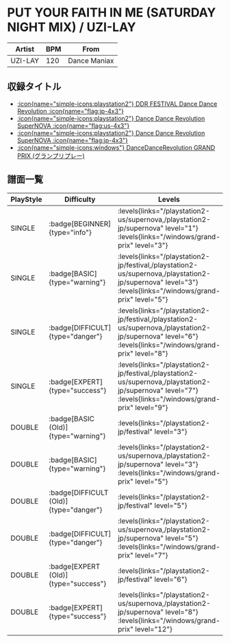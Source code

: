 # PUT YOUR FAITH IN ME (SATURDAY NIGHT MIX) / UZI-LAY

|Artist|BPM|From|
|------|---|----|
|UZI-LAY|120|Dance Maniax|

## 収録タイトル

- [:icon{name="simple-icons:playstation2"} DDR FESTIVAL Dance Dance Revolution :icon{name="flag:jp-4x3"}](/playstation2-jp/festival)
- [:icon{name="simple-icons:playstation2"} Dance Dance Revolution SuperNOVA :icon{name="flag:us-4x3"}](/playstation2-us/supernova)
- [:icon{name="simple-icons:playstation2"} Dance Dance Revolution SuperNOVA :icon{name="flag:jp-4x3"}](/playstation2-jp/supernova)
- [:icon{name="simple-icons:windows"} DanceDanceRevolution GRAND PRIX (グランプリプレー)](/windows/grand-prix)

## 譜面一覧

|PlayStyle|Difficulty|Levels|Notes|Movie|
|---------|----------|------|-----|-----|
|SINGLE| :badge[BEGINNER]{type="info"}| :levels{links="/playstation2-us/supernova,/playstation2-jp/supernova" level="1"}  :levels{links="/windows/grand-prix" level="3"}|78/0||
|SINGLE| :badge[BASIC]{type="warning"}| :levels{links="/playstation2-jp/festival,/playstation2-us/supernova,/playstation2-jp/supernova" level="3"} :levels{links="/windows/grand-prix" level="5"}|132/6||
|SINGLE| :badge[DIFFICULT]{type="danger"}| :levels{links="/playstation2-jp/festival,/playstation2-us/supernova,/playstation2-jp/supernova" level="6"} :levels{links="/windows/grand-prix" level="8"}|210/11||
|SINGLE| :badge[EXPERT]{type="success"}| :levels{links="/playstation2-jp/festival,/playstation2-us/supernova,/playstation2-jp/supernova" level="7"} :levels{links="/windows/grand-prix" level="9"}|252/12||
|DOUBLE| :badge[BASIC (Old)]{type="warning"}| :levels{links="/playstation2-jp/festival" level="3"}|111/13||
|DOUBLE| :badge[BASIC]{type="warning"}| :levels{links="/playstation2-us/supernova,/playstation2-jp/supernova" level="3"} :levels{links="/windows/grand-prix" level="5"}|123/4||
|DOUBLE| :badge[DIFFICULT (Old)]{type="danger"}| :levels{links="/playstation2-jp/festival" level="5"}|141/15||
|DOUBLE| :badge[DIFFICULT]{type="danger"}| :levels{links="/playstation2-us/supernova,/playstation2-jp/supernova" level="5"} :levels{links="/windows/grand-prix" level="7"}|199/3||
|DOUBLE| :badge[EXPERT (Old)]{type="success"}| :levels{links="/playstation2-jp/festival" level="6"}|175/12||
|DOUBLE| :badge[EXPERT]{type="success"}| :levels{links="/playstation2-us/supernova,/playstation2-jp/supernova" level="8"} :levels{links="/windows/grand-prix" level="12"}|281/4||
